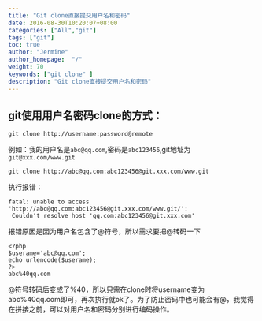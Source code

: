 ```yaml
---
title: "Git clone直接提交用户名和密码"
date: 2016-08-30T10:20:07+08:00
categories: ["All","git"]
tags: ["git"]
toc: true
author: "Jermine"
author_homepage:  "/"
weight: 70
keywords: ["git clone" ]
description: "Git clone直接提交用户名和密码"
---
```


## git使用用户名密码clone的方式：



```
git clone http://username:password@remote
```

 例如：我的用户名是`abc@qq.com`,密码是`abc123456`,git地址为`git@xxx.com/www.git`



```
git clone http://abc@qq.com:abc123456@git.xxx.com/www.git
```

 执行报错：


```
fatal: unable to access 'http://abc@qq.com:abc123456@git.xxx.com/www.git/': 
 Couldn't resolve host 'qq.com:abc123456@git.xxx.com'
```


 报错原因是因为用户名包含了@符号，所以需求要把@转码一下

```
<?php
$userame='abc@qq.com';
echo urlencode($userame);
?> 
abc%40qq.com
```


@符号转码后变成了%40，所以只需在clone时将username变为abc%40qq.com即可，再次执行就ok了。为了防止密码中也可能会有@，我觉得在拼接之前，可以对用户名和密码分别进行编码操作。
